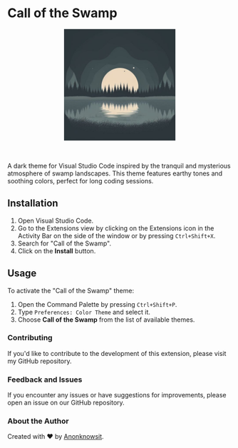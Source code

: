 # Call of the Swamp

<p align=center>
<img src="call-of-the-swamp.jpeg" width="250" height="250"> 
</p>

<br>

A dark theme for Visual Studio Code inspired by the tranquil and mysterious atmosphere of swamp landscapes. This theme features earthy tones and soothing colors, perfect for long coding sessions.

## Installation

1. Open Visual Studio Code.
2. Go to the Extensions view by clicking on the Extensions icon in the Activity Bar on the side of the window or by pressing `Ctrl+Shift+X`.
3. Search for "Call of the Swamp".
4. Click on the **Install** button.

## Usage

To activate the "Call of the Swamp" theme:

1. Open the Command Palette by pressing `Ctrl+Shift+P`.
2. Type `Preferences: Color Theme` and select it.
3. Choose **Call of the Swamp** from the list of available themes.

### Contributing

If you'd like to contribute to the development of this extension, please visit my GitHub repository.

### Feedback and Issues

If you encounter any issues or have suggestions for improvements, please open an issue on our GitHub repository.

### About the Author

Created with ❤️ by [Anonknowsit](https://github.com/anonknowsit).
